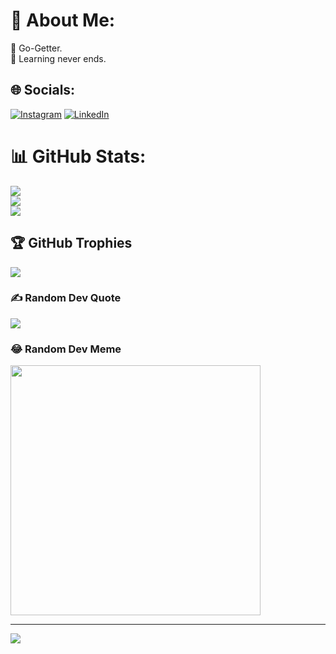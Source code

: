 # 💫 About Me:
🔭 Go-Getter.<br>🌱 Learning never ends.

## 🌐 Socials:
[![Instagram](https://img.shields.io/badge/Instagram-%23E4405F.svg?logo=Instagram&logoColor=white)](https://instagram.com/ikrahul_) [![LinkedIn](https://img.shields.io/badge/LinkedIn-%230077B5.svg?logo=linkedin&logoColor=white)](https://linkedin.com/in/rahulsban) 

# 📊 GitHub Stats:
![](https://github-readme-stats.vercel.app/api?username=ikrahul&theme=dark&hide_border=true&include_all_commits=true&count_private=true)<br/>
![](https://github-readme-streak-stats.herokuapp.com/?user=ikrahul&theme=dark&hide_border=true)<br/>
![](https://github-readme-stats.vercel.app/api/top-langs/?username=ikrahul&theme=dark&hide_border=true&include_all_commits=true&count_private=true&layout=compact)

## 🏆 GitHub Trophies
![](https://github-profile-trophy.vercel.app/?username=ikrahul&theme=radical&no-frame=false&no-bg=false&margin-w=4)

### ✍️ Random Dev Quote
![](https://quotes-github-readme.vercel.app/api?type=horizontal&theme=radical)

### 😂 Random Dev Meme
<img src='https://randommeme-five.vercel.app/' style="height: 400px;"/>

---
[![](https://visitcount.itsvg.in/api?id=ikrahul&icon=0&color=0)](https://visitcount.itsvg.in)
